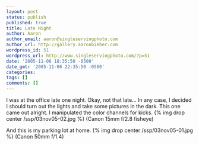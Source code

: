 ```yaml
---
layout: post
status: publish
published: true
title: Late Night
author: Aaron
author_email: aaron@singleservingphoto.com
author_url: http://gallery.aaronbieber.com
wordpress_id: 51
wordpress_url: http://www.singleservingphoto.com/?p=51
date: '2005-11-06 18:35:50 -0500'
date_gmt: '2005-11-06 22:35:50 -0500'
categories:
tags: []
comments: []
---
```

I was at the office late one night. Okay, not that late... In any case,
I decided I should turn out the lights and take some pictures in the
dark. This one came out alright. I manipulated the color channels for
kicks.
 {% img drop center /ssp/03nov05-02.jpg %}
 (Canon 15mm f/2.8 fisheye)

And this is my parking lot at home.
 {% img drop center /ssp/03nov05-01.jpg %}
 (Canon 50mm f/1.4)
